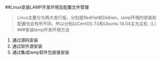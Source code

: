 ##Linux安装LAMP开发环境及配置文件管理
>Linux主要分为两大发行版，分别是RedHat和Debian，lamp环境的安装和配置也会有所不同，所以分别以CentOS 7.0和Ubuntu 14.04主为主机（L）
###安装lamp开发环境方法
1. 通过源码安装
2. 通过软件源安装
3. 通过集成lamp软件包直接安装
